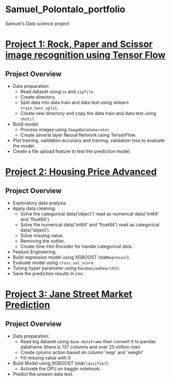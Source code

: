 # Samuel_Polontalo_portfolio
Samuel's Data science project
# [Project 1: Rock, Paper and Scissor image recognition using Tensor Flow](https://github.com/samuelpolontalo/rock-paper-scissors-recognition-using-TensorFlow)
## Project Overview
* Data preparation:
  * Read dataset using `os` and `zipfile`.
  * Create directory.
  * Split data into data train and data test using sklearn `train_test_split`.
  * Create new directory and copy the data train and data test using `shutil`.
* Build model:
  * Process images using `ImageDataGenerator`.
  * Create several layer Neural Network using TensorFlow.
* Plot training, validation accuracy and training, validation loss to evaluate the model.
* Create a file upload feature to test the prediction model.
# [Project 2: Housing Price Advanced](https://github.com/samuelpolontalo/Housing-Price-Advanced)
## Project Overview
* Exploratory data analysis
* Apply data cleaning:
  * Solve the categorical data('object') read as numerical data('int64' and 'float64').
  * Solve the numerical data('int64' and 'float64') read as categorical data('object').
  * Solve missing value.
  * Removing the outlier.
  * Create One-Hot-Encoder for handle categorical data.
* Feature Engineering.
* Build regression model using XGBOOST (`XGBRegressor`).
* Evaluate model using `cross_val_score`.
* Tuning hyper parameter using `RandomizedSearchCV`.
* Save the prediction results in csv.
# [Project 3: Jane Street Market Prediction](https://github.com/samuelpolontalo/Jane-Street-Market-Prediction)
## Project Overview
* Data preparation:
  * Read big dataset using `dask.dataframe` then convert it to pandas dataframe (there is 137 columns and over 20 million row)
  * Create column action based on column 'resp' and 'weight'
  * Fill missing value with 0
* Build Model using XGBOOST (`XGBClassifier`):
  * Activate the GPU on kaggle notebook.
* Predict the unseen data test.
